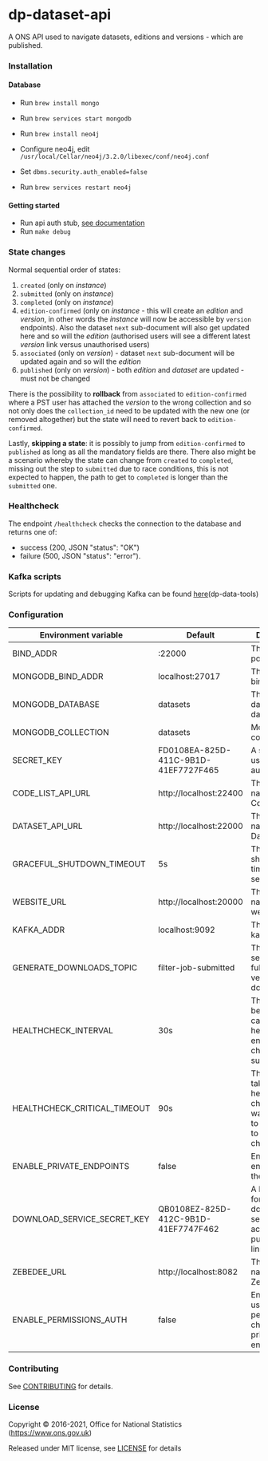 dp-dataset-api
==================
A ONS API used to navigate datasets, editions and versions - which are published.

### Installation

#### Database
* Run `brew install mongo`
* Run `brew services start mongodb`

* Run `brew install neo4j`
* Configure neo4j, edit `/usr/local/Cellar/neo4j/3.2.0/libexec/conf/neo4j.conf`
* Set `dbms.security.auth_enabled=false`
* Run `brew services restart neo4j`

#### Getting started

* Run api auth stub, [see documentation](https://github.com/ONSdigital/dp-auth-api-stub)
* Run `make debug`

### State changes

Normal sequential order of states:

1. `created` (only on *instance*)
2. `submitted` (only on *instance*)
3. `completed` (only on *instance*)
4. `edition-confirmed` (only on *instance* - this will create an *edition* and *version*,
    in other words the *instance* will now be accessible by `version` endpoints).
    Also the dataset `next` sub-document will also get updated here and so will the *edition*
    (authorised users will see a different latest *version* link versus unauthorised users)
5. `associated` (only on *version*) - dataset `next` sub-document will be updated again and so will the *edition*
6. `published` (only on *version*) - both *edition* and *dataset* are updated - must not be changed

There is the possibility to **rollback** from `associated`  to `edition-confirmed`
where a PST user has attached the _version_ to the wrong collection and so not only does
the `collection_id` need to be updated with the new one (or removed altogether)
but the state will need to revert back to `edition-confirmed`.

Lastly, **skipping a state**: it is possibly to jump from `edition-confirmed` to `published`
as long as all the mandatory fields are there. There also might be a scenario whereby
the state can change from `created` to `completed`, missing out the step to `submitted`
due to race conditions, this is not expected to happen,
the path to get to `completed` is longer than the `submitted` one.

### Healthcheck

The endpoint `/healthcheck` checks the connection to the database and returns
one of:

* success (200, JSON "status": "OK")
* failure (500, JSON "status": "error").

### Kafka scripts

Scripts for updating and debugging Kafka can be found [here](https://github.com/ONSdigital/dp-data-tools)(dp-data-tools)

### Configuration

| Environment variable         | Default                                | Description
| ---------------------------- | ---------------------------------------| -----------
| BIND_ADDR                    | :22000                                 | The host and port to bind to
| MONGODB_BIND_ADDR            | localhost:27017                        | The MongoDB bind address
| MONGODB_DATABASE             | datasets                               | The MongoDB dataset database
| MONGODB_COLLECTION           | datasets                               | MongoDB collection
| SECRET_KEY                   | FD0108EA-825D-411C-9B1D-41EF7727F465   | A secret key used authentication
| CODE_LIST_API_URL            | http://localhost:22400                 | The host name for the CodeList API
| DATASET_API_URL              | http://localhost:22000                 | The host name for the Dataset API
| GRACEFUL_SHUTDOWN_TIMEOUT    | 5s                                     | The graceful shutdown timeout in seconds
| WEBSITE_URL                  | http://localhost:20000                 | The host name for the website
| KAFKA_ADDR                   | localhost:9092                         | The list of kafka hosts
| GENERATE_DOWNLOADS_TOPIC     | filter-job-submitted                   | The topic to send generate full dataset version downloads to
| HEALTHCHECK_INTERVAL         | 30s                                    | The time between calling healthcheck endpoints for check subsystems
| HEALTHCHECK_CRITICAL_TIMEOUT | 90s                                    | The time taken for the health changes from warning state to critical due to subsystem check failures
| ENABLE_PRIVATE_ENDPOINTS     | false                                  | Enable private endpoints for the API
| DOWNLOAD_SERVICE_SECRET_KEY  | QB0108EZ-825D-412C-9B1D-41EF7747F462   | A key specific for the download service to access public/private links
| ZEBEDEE_URL                  | http://localhost:8082                  | The host name for Zebedee
| ENABLE_PERMISSIONS_AUTH      | false                                  | Enable/disable user/service permissions checking for private endpoints

### Contributing

See [CONTRIBUTING](CONTRIBUTING.md) for details.

### License

Copyright © 2016-2021, Office for National Statistics (https://www.ons.gov.uk)

Released under MIT license, see [LICENSE](LICENSE.md) for details
